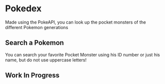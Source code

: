 # Pokedex

Made using the PokeAPI, you can look up 
the pocket monsters of the different 
Pokemon generations

## Search a Pokemon

You can search your favorite Pocket Monster using his ID number
or just his name, but do not use uppercase letters!

## Work In Progress


